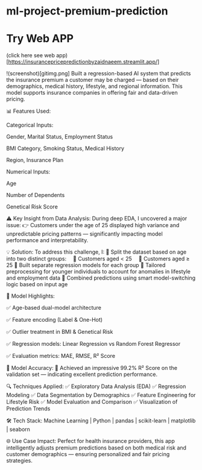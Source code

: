 # ml-project-premium-prediction
# Try Web APP

(click here see web app)[https://insurancepricepredictionbyzaidnaeem.streamlit.app/]

!(screenshot)[gitimg.png]
Built a regression-based AI system that predicts the insurance premium a customer may be charged — based on their demographics, medical history, lifestyle, and regional information.
This model supports insurance companies in offering fair and data-driven pricing.

📊 Features Used:

Categorical Inputs:

Gender, Marital Status, Employment Status

BMI Category, Smoking Status, Medical History

Region, Insurance Plan

Numerical Inputs:

Age

Number of Dependents

Genetical Risk Score

⚠️ Key Insight from Data Analysis:
During deep EDA, I uncovered a major issue:
👉 Customers under the age of 25 displayed high variance and unpredictable pricing patterns — significantly impacting model performance and interpretability.

💡 Solution:
To address this challenge, I:
🔹 Split the dataset based on age into two distinct groups:
 📍 Customers aged < 25
 📍 Customers aged ≥ 25
🔹 Built separate regression models for each group
🔹 Tailored preprocessing for younger individuals to account for anomalies in lifestyle and employment data
🔹 Combined predictions using smart model-switching logic based on input age

📌 Model Highlights:

✅ Age-based dual-model architecture

✅ Feature encoding (Label & One-Hot)

✅ Outlier treatment in BMI & Genetical Risk

✅ Regression models: Linear Regression vs Random Forest Regressor

✅ Evaluation metrics: MAE, RMSE, R² Score

🎯 Model Accuracy:
🔹 Achieved an impressive 99.2% R² Score on the validation set — indicating excellent prediction performance.

🔍 Techniques Applied:
✅ Exploratory Data Analysis (EDA)
✅ Regression Modeling
✅ Data Segmentation by Demographics
✅ Feature Engineering for Lifestyle Risk
✅ Model Evaluation and Comparison
✅ Visualization of Prediction Trends

🛠️ Tech Stack:
Machine Learning | Python | pandas | scikit-learn | matplotlib | seaborn

🌐 Use Case Impact:
Perfect for health insurance providers, this app intelligently adjusts premium predictions based on both medical risk and customer demographics — ensuring personalized and fair pricing strategies.



